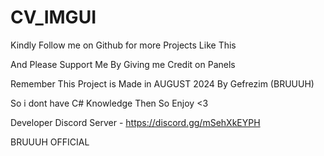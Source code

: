 # CV_IMGUI

Kindly Follow me on Github for more Projects Like This


And Please Support Me By Giving me Credit on Panels

Remember This Project is Made in AUGUST 2024 By Gefrezim (BRUUUH)

So i dont have C# Knowledge Then So Enjoy <3

Developer Discord Server - https://discord.gg/mSehXkEYPH


BRUUUH OFFICIAL

